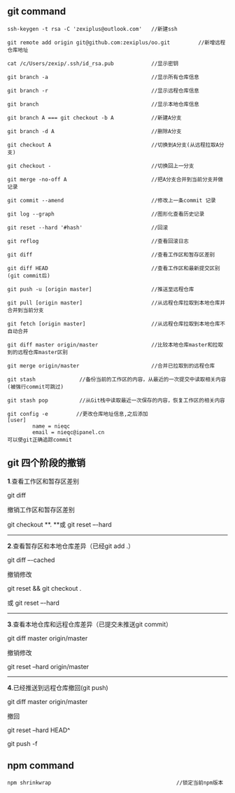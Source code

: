 ## git command

```shell
ssh-keygen -t rsa -C 'zexiplus@outlook.com'   //新建ssh

git remote add origin git@github.com:zexiplus/oo.git         //新增远程仓库地址

cat /c/Users/zexip/.ssh/id_rsa.pub            //显示密钥

git branch -a                                 //显示所有仓库信息

git branch -r                                 //显示远程仓库信息

git branch                                    //显示本地仓库信息

git branch A === git checkout -b A 		      //新建A分支

git branch -d A                               //删除A分支

git checkout A                                //切换到A分支(从远程拉取A分支)

git checkout -                                //切换回上一分支

git merge -no-off A							  //把A分支合并到当前分支并做记录

git commit --amend                            //修改上一条commit 记录

git log --graph                               //图形化查看历史记录

git reset --hard '#hash'                      //回滚            

git reflog                                    //查看回滚日志

git diff                                      //查看工作区和暂存区差别

git diff HEAD                                 //查看工作区和最新提交区别(git commit后)

git push -u [origin master]                   //推送至远程仓库

git pull [origin master]                      //从远程仓库拉取到本地仓库并合并到当前分支

git fetch [origin master]                     //从远程仓库拉取到本地仓库不自动合并

git diff master origin/master                 //比较本地仓库master和拉取到的远程仓库master区别

git merge origin/master                       //合并已拉取到的远程仓库

git stash              //备份当前的工作区的内容，从最近的一次提交中读取相关内容(被强行commit可跳过)

git stash pop 	       //从Git栈中读取最近一次保存的内容，恢复工作区的相关内容

git config -e         //更改仓库地址信息,之后添加
[user]
        name = nieqc
        email = nieqc@ipanel.cn
可以使git正确追踪commit

```



## git 四个阶段的撤销

**1**.查看工作区和暂存区差别

git diff

撤销工作区和暂存区差别

git checkout **.    **或  git reset –-hard

------

**2**.查看暂存区和本地仓库差异（已经git add .）

git diff –-cached

撤销修改

git reset && git checkout .

或 git reset –-hard

------

**3**.查看本地仓库和远程仓库差异（已提交未推送git commit）

git diff master origin/master

撤销修改

git reset –hard origin/master

------

**4**.已经推送到远程仓库撤回(git push)

git diff master origin/master

撤回

git reset –hard HEAD^ 

git push -f



## npm command 

```shell
npm shrinkwrap                                        //锁定当前npm版本
```


